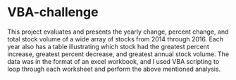 # VBA-challenge

This project evaluates and presents the yearly change, percent change, and total stock volume of a wide array of stocks from 2014 through 2016. Each year also has a table illustrating which stock had the greatest percent increase, greatest percent decrease, and greatest annual stock volume. The data was in the format of an excel workbook, and I used VBA scripting to loop through each worksheet and perform the above mentioned analysis.
